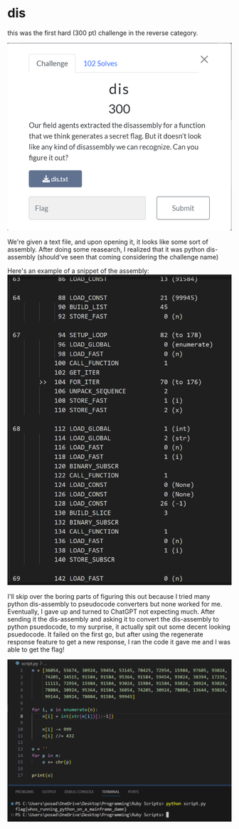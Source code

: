 # dis
this was the first hard (300 pt) challenge in the reverse category.

![Image](./images/challenge.png)

We're given a text file, and upon opening it, it looks like some sort of assembly. After doing some reasearch, I realized that it was python dis-assembly (should've seen that coming considering the challenge name)

Here's an example of a snippet of the assembly:
![Image](./images/sample.png)

I'll skip over the boring parts of figuring this out because I tried many python dis-assembly to pseudocode converters but none worked for me. Eventually, I gave up and turned to ChatGPT not expecting much. After sending it the dis-assembly and asking it to convert the dis-assembly to python psuedocode, to my surprise, it actually spit out some decent looking psuedocode. It failed on the first go, but after using the regenerate response feature to get a new response, I ran the code it gave me and I was able to get the flag!

![Image](./images/flag.png)